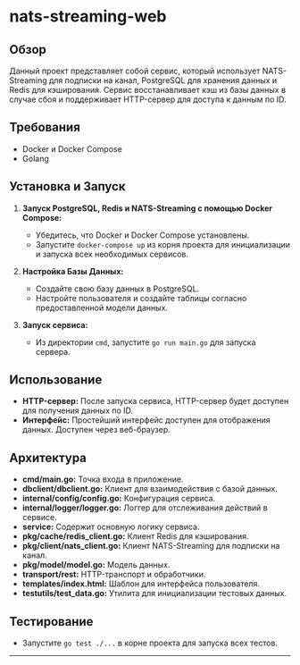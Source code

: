 # nats-streaming-web

## Обзор
Данный проект представляет собой сервис, который использует NATS-Streaming для подписки на канал, PostgreSQL для хранения данных и Redis для кэширования. Сервис восстанавливает кэш из базы данных в случае сбоя и поддерживает HTTP-сервер для доступа к данным по ID.

## Требования
- Docker и Docker Compose
- Golang

## Установка и Запуск
1. **Запуск PostgreSQL, Redis и NATS-Streaming с помощью Docker Compose:**
   - Убедитесь, что Docker и Docker Compose установлены.
   - Запустите `docker-compose up` из корня проекта для инициализации и запуска всех необходимых сервисов.

2. **Настройка Базы Данных:**
   - Создайте свою базу данных в PostgreSQL.
   - Настройте пользователя и создайте таблицы согласно предоставленной модели данных.

3. **Запуск сервиса:**
   - Из директории `cmd`, запустите `go run main.go` для запуска сервера.

## Использование
- **HTTP-сервер:** После запуска сервиса, HTTP-сервер будет доступен для получения данных по ID.
- **Интерфейс:** Простейший интерфейс доступен для отображения данных. Доступен через веб-браузер.

## Архитектура
- **cmd/main.go:** Точка входа в приложение.
- **dbclient/dbclient.go:** Клиент для взаимодействия с базой данных.
- **internal/config/config.go:** Конфигурация сервиса.
- **internal/logger/logger.go:** Логгер для отслеживания действий в сервисе.
- **service:** Содержит основную логику сервиса.
- **pkg/cache/redis_client.go:** Клиент Redis для кэширования.
- **pkg/client/nats_client.go:** Клиент NATS-Streaming для подписки на канал.
- **pkg/model/model.go:** Модель данных.
- **transport/rest:** HTTP-транспорт и обработчики.
- **templates/index.html:** Шаблон для интерфейса пользователя.
- **testutils/test_data.go:** Утилита для инициализации тестовых данных.

## Тестирование
- Запустите `go test ./...` в корне проекта для запуска всех тестов.

---
